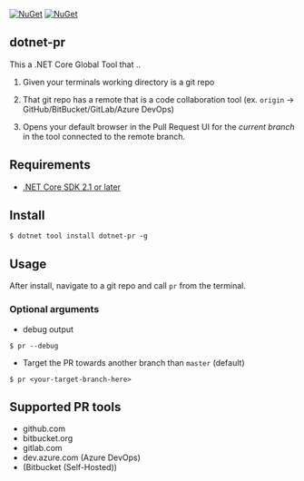 [![NuGet](https://img.shields.io/nuget/v/dotnet-pr.svg)](https://www.nuget.org/packages/dotnet-pr/)
[![NuGet](https://img.shields.io/nuget/dt/dotnet-pr.svg)](https://www.nuget.org/packages/dotnet-pr/)

## dotnet-pr


This a .NET Core Global Tool that ..

1) Given your terminals working directory is a git repo

2) That git repo has a remote that is a code collaboration tool (ex. `origin` -> GitHub/BitBucket/GitLab/Azure DevOps)

3) Opens your default browser in the Pull Request UI for the _current branch_ in the tool connected to the remote branch.


## Requirements

* [.NET Core SDK 2.1 or later](https://dotnet.microsoft.com/download)

## Install

```
$ dotnet tool install dotnet-pr -g
```

## Usage

After install, navigate to a git repo and call `pr` from the terminal.

### Optional arguments

* debug output

```
$ pr --debug
```

* Target the PR towards another branch than `master` (default)

```
$ pr <your-target-branch-here>
```

## Supported PR tools

* github.com
* bitbucket.org
* gitlab.com
* dev.azure.com (Azure DevOps)
* (Bitbucket (Self-Hosted))
